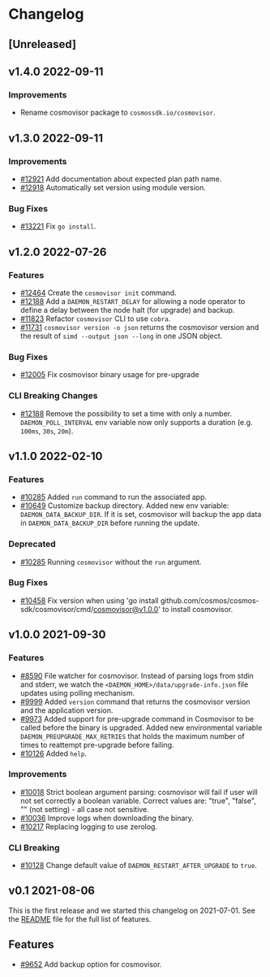 <!--
Guiding Principles:

Changelogs are for humans, not machines.
There should be an entry for every single version.
The same types of changes should be grouped.
Versions and sections should be linkable.
The latest version comes first.
The release date of each version is displayed.
Mention whether you follow Semantic Versioning.

Usage:

Change log entries are to be added to the Unreleased section under the
appropriate stanza (see below). Each entry should ideally include a tag and
the Github issue reference in the following format:

* (<tag>) \#<issue-number> message

The issue numbers will later be link-ified during the release process so you do
not have to worry about including a link manually, but you can if you wish.

Types of changes (Stanzas):

"Features" for new features.
"Improvements" for changes in existing functionality.
"Deprecated" for soon-to-be removed features.
"Bug Fixes" for any bug fixes.
"Client Breaking" for breaking Protobuf, gRPC and REST routes used by end-users.
"CLI Breaking" for breaking CLI commands.
"API Breaking" for breaking exported APIs used by developers building on SDK.
Ref: https://keepachangelog.com/en/1.0.0/
-->

# Changelog

## [Unreleased]

## v1.4.0 2022-09-11

### Improvements

* [](https://github.com/cosmos-sdk/pull/) Rename cosmovisor package to `cosmossdk.io/cosmovisor`.

## v1.3.0 2022-09-11

### Improvements

* [#12921](https://github.com/cosmos/cosmos-sdk/pull/12918) Add documentation about expected plan path name.
* [#12918](https://github.com/cosmos/cosmos-sdk/pull/12918) Automatically set version using module version.

### Bug Fixes

* [#13221](https://github.com/cosmos/cosmos-sdk/pull/13221) Fix `go install`.

## v1.2.0 2022-07-26

### Features

* [\#12464](https://github.com/cosmos/cosmos-sdk/pull/12464) Create the `cosmovisor init` command.
* [\#12188](https://github.com/cosmos/cosmos-sdk/pull/12188) Add a `DAEMON_RESTART_DELAY` for allowing a node operator to define a delay between the node halt (for upgrade) and backup.
* [\#11823](https://github.com/cosmos/cosmos-sdk/pull/11823) Refactor `cosmovisor` CLI to use `cobra`.
* [\#11731](https://github.com/cosmos/cosmos-sdk/pull/11731) `cosmovisor version -o json` returns the cosmovisor version and the result of `simd --output json --long` in one JSON object.

### Bug Fixes

* [\#12005](https://github.com/cosmos/cosmos-sdk/pull/12005) Fix cosmovisor binary usage for pre-upgrade

### CLI Breaking Changes

* [\#12188](https://github.com/cosmos/cosmos-sdk/pull/12188) Remove the possibility to set a time with only a number. `DAEMON_POLL_INTERVAL` env variable now only supports a duration (e.g. `100ms`, `30s`, `20m`).

## v1.1.0 2022-02-10

### Features

* [\#10285](https://github.com/cosmos/cosmos-sdk/pull/10316) Added `run` command to run the associated app.
* [\#10649](https://github.com/cosmos/cosmos-sdk/pull/10649) Customize backup directory. Added new env variable: `DAEMON_DATA_BACKUP_DIR`. If it is set, cosmovisor will backup the app data in `DAEMON_DATA_BACKUP_DIR` before running the update.

### Deprecated

* [\#10285](https://github.com/cosmos/cosmos-sdk/pull/10316) Running `cosmovisor` without the `run` argument.

### Bug Fixes

* [\#10458](https://github.com/cosmos/cosmos-sdk/pull/10458) Fix version when using 'go install github.com/cosmos/cosmos-sdk/cosmovisor/cmd/cosmovisor@v1.0.0' to install cosmovisor.

## v1.0.0 2021-09-30

### Features

* [\#8590](https://github.com/cosmos/cosmos-sdk/pull/8590) File watcher for cosmovisor. Instead of parsing logs from stdin and stderr, we watch the `<DAEMON_HOME>/data/upgrade-info.json` file updates using polling mechanism.
* [\#9999](https://github.com/cosmos/cosmos-sdk/pull/10103) Added `version` command that returns the cosmovisor version and the application version.
* [\#9973](https://github.com/cosmos/cosmos-sdk/pull/10056) Added support for pre-upgrade command in Cosmovisor to be called before the binary is upgraded. Added new environmental variable `DAEMON_PREUPGRADE_MAX_RETRIES` that holds the maximum number of times to reattempt pre-upgrade before failing.
* [\#10126](https://github.com/cosmos/cosmos-sdk/pull/10229) Added `help`.

### Improvements

* [\#10018](https://github.com/cosmos/cosmos-sdk/pull/10018) Strict boolean argument parsing: cosmovisor will fail if user will not set correctly a boolean variable. Correct values are: "true", "false", "" (not setting) - all case not sensitive.
* [\#10036](https://github.com/cosmos/cosmos-sdk/pull/10036) Improve logs when downloading the binary.
* [\#10217](https://github.com/cosmos/cosmos-sdk/pull/10217) Replacing logging to use zerolog.

### CLI Breaking

* [\#10128](https://github.com/cosmos/cosmos-sdk/pull/10128) Change default value of `DAEMON_RESTART_AFTER_UPGRADE` to `true`.

## v0.1 2021-08-06

This is the first release and we started this changelog on 2021-07-01. See the [README](https://github.com/cosmos/cosmos-sdk/blob/release/cosmovisor/v0.1.x/cosmovisor/CHANGELOG.md) file for the full list of features.

## Features

* [\#9652](https://github.com/cosmos/cosmos-sdk/pull/9652) Add backup option for cosmovisor.
